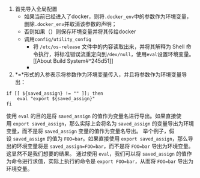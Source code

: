 1. 首先导入全局配置
	- 如果当前已经进入了docker，则将`.docker_env`中的参数作为环境变量，删除`.docker_env`并取消该参数的声明；
	- 否则如果（）则保存环境变量并将其传给docker
	- 调用`config/utility_config`
		- 将 `/etc/os-release` 文件中的内容读取出来，并将其解释为 Shell 命令执行，将标准错误流重定向到`/dev/null`，使用`eval`设置环境变量。[[About Build System#^245d51]]
		- 
1. \*=\*形式的入参表示将参数作为环境变量传入，并且将参数作为环境变量导出：
```shell
if [[ ${saved_assign} != "" ]]; then
    eval "export ${saved_assign}"
fi
```
使用 `eval` 的目的是将 `saved_assign` 的值作为变量名进行导出。如果直接使用 `export saved_assign`，那么实际上会将名为 `saved_assign` 的变量导出为环境变量，而不是将 `saved_assign` 变量的值作为变量名导出。
举个例子，假设 `saved_assign` 的值为 `FOO=bar`。如果直接使用 `export saved_assign`，那么导出的环境变量将是 `saved_assign=FOO=bar`，而不是将 `FOO=bar` 导出为环境变量。这显然不是我们想要的结果。
通过使用 `eval`，我们可以将 `saved_assign` 的值作为命令进行求值，实际上执行的命令是 `export FOO=bar`，从而将 `FOO=bar` 导出为环境变量。









